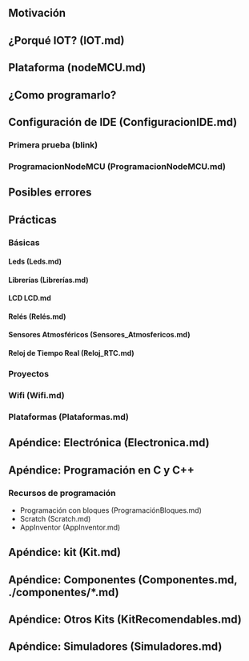 ## Motivación
## ¿Porqué IOT?  (IOT.md)
## Plataforma (nodeMCU.md)
## ¿Como programarlo?
## Configuración de IDE (ConfiguracionIDE.md)
### Primera prueba (blink)
### ProgramacionNodeMCU (ProgramacionNodeMCU.md)
## Posibles errores
## Prácticas
### Básicas
#### Leds (Leds.md)
#### Librerías (Librerías.md)
#### LCD LCD.md
#### Relés (Relés.md)
#### Sensores Atmosféricos (Sensores_Atmosfericos.md)
#### Reloj de Tiempo Real (Reloj_RTC.md)
### Proyectos
### Wifi (Wifi.md)
### Plataformas (Plataformas.md)
## Apéndice: Electrónica (Electronica.md)
## Apéndice: Programación en C y C++
### Recursos de programación
 * Programación con bloques (ProgramaciónBloques.md)
 * Scratch (Scratch.md)
 * AppInventor (AppInventor.md)
## Apéndice: kit (Kit.md)
## Apéndice: Componentes (Componentes.md, ./componentes/*.md)
## Apéndice: Otros Kits (KitRecomendables.md)
## Apéndice: Simuladores (Simuladores.md)
